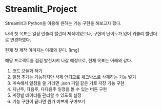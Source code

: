 # Streamlit_Project

Streamlit과 Python을 이용해 원하는 기능 구현을 해보고자 했다.

나의 첫 목표는 일정 먼슬리 캘린더 제작이었으나, 구현의 난이도가 있어 위클리 캘린더로 변경하였다.

현재 첫 제작 이미지는 아래와 같다.
[img]

해당 프로젝트를 점점 발전시켜 나갈 예정으로, 현재 목표는 아래와 같다.

1. 코드 모듈화 하기
2. 일정 추가는 가능하지만 삭제 안되므로 체크박스로 삭제하는 기능 넣기
3. 계속해서 일정을 쓸 거라면 .json 파일 같은 거로 저장 기능 구현
4. 지난주, 다음주, 다다음주 일정을 볼 수 있는 버튼 구현
5. 계정별 데이터를 관리할 수 있도록 설정
6. 기능 구현이 끝나면 뭔가 예쁘게 꾸며보기
